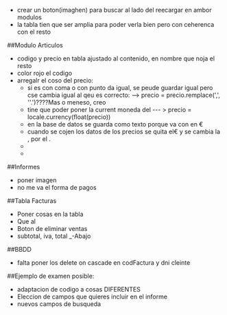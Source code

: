 
- crear un boton(imaghen) para buscar al lado del reecargar en ambor modulos
- la tabla tien  que ser amplia para poder verla bien pero con ceherenca  con el resto


##Modulo Articulos

* codigo y precio en tabla ajustado al contenido, en nombre que noja el resto
* color rojo el codigo
* arregalr el coso del precio:
  * si es con coma o con punto da igual, se peude guardar igual pero cse cambia igual al qeu es correcto: --> precio = precio.remplace(',', ''.')????Mas o meneso, creo
  * tine que poder poner la current moneda del --- > precio = locale.currency(float(precio))
  * en la base de datos se guarda como texto porque va con en € 
  * cuando se cojen los datos de los precios se quita el€ y se cambia la , por el .
  * 
  * 

##Informes

* poner imagen
* no me va el forma de pagos

##Tabla Facturas
* Poner cosas en la tabla
* Que al 
* Boton de eliminar ventas
* subtotal, iva, total _-Abajo

##BBDD
* falta poner los delete on cascade en codFactura y dni cleinte

##Ejemplo de examen posible:
  * adaptacion de codigo a cosas DIFERENTES
  * Eleccion de campos que quieres incluir en el informe
  * nuevos campos de busqueda